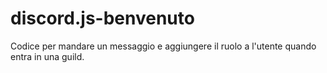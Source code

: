 # discord.js-benvenuto
Codice per mandare un messaggio e aggiungere il ruolo a l'utente quando entra in una guild.

